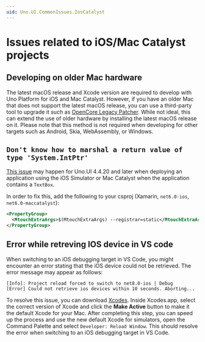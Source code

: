 ```yaml
---
uid: Uno.UI.CommonIssues.IosCatalyst
---
```


# Issues related to iOS/Mac Catalyst projects

## Developing on older Mac hardware

The latest macOS release and Xcode version are required to develop with Uno Platform for iOS and Mac Catalyst. However, if you have an older Mac that does not support the latest macOS release, you can use a third-party tool to upgrade it such as [OpenCore Legacy Patcher](https://dortania.github.io/OpenCore-Legacy-Patcher/). While not ideal, this can extend the use of older hardware by installing the latest macOS release on it. Please note that this method is not required when developing for other targets such as Android, Skia, WebAssembly, or Windows.

## `Don't know how to marshal a return value of type 'System.IntPtr'`

[This issue](https://github.com/unoplatform/uno/issues/9430) may happen for Uno.UI 4.4.20 and later when deploying an application using the iOS Simulator or Mac Catalyst when the application contains a `TextBox`.

In order to fix this, add the following to your csproj (Xamarin, `net6.0-ios`, `net6.0-maccatalyst`):

```xml
<PropertyGroup>
  <MtouchExtraArgs>$(MtouchExtraArgs) --registrar=static</MtouchExtraArgs>
</PropertyGroup>
```
## Error while retreving IOS device in VS code

When switching to an iOS debugging target in VS Code, you might encounter an error stating that the iOS device could not be retrieved. The error message may appear as follows:

```
[Info]: Project reload forced to switch to net8.0-ios | Debug
[Error] Could not retrieve ios devices within 10 seconds. Aborting...
```
To resolve this issue, you can download [Xcodes](https://www.xcodes.app). Inside Xcodes.app, select the correct version of Xcode and click the **Make Active** button to make it the default Xcode for your Mac. After completing this step, you can speed up the process and use the new default Xcode for simulators, open the Command Palette and select `Developer: Reload Window`. This should resolve the error when switching to an iOS debugging target in VS Code.

